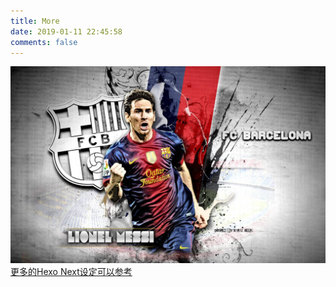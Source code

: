 ```yaml
---
title: More
date: 2019-01-11 22:45:58
comments: false
---
```

![image](https://raw.githubusercontent.com/HaviLee/Blog-Images/master/Life/Lionel-Messi-Wallpapers-2.jpg)
[更多的Hexo Next设定可以参考](https://theme-next.org/docs/getting-started/)